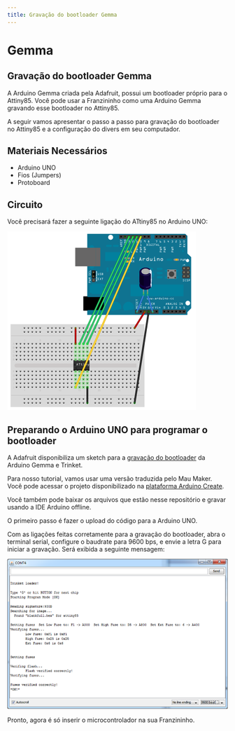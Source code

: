 ```yaml
---
title: Gravação do bootloader Gemma
---
```


# Gemma

## Gravação do bootloader Gemma

A Arduino Gemma criada pela Adafruit, possui um bootloader próprio para o Attiny85. Você pode usar a Franzininho como uma Arduino Gemma gravando esse bootloader no Attiny85.

A seguir vamos apresentar o passo a passo para gravação do bootloader no Attiny85 e a configuração do divers em seu computador.

## Materiais Necessários

* Arduino UNO
* Fios \(Jumpers\)
* Protoboard

## Circuito

Você precisará fazer a seguinte ligação do ATtiny85 no Arduino UNO:

![](../../.gitbook/assets/bootloarder-gemma-01.png)

## Preparando o Arduino UNO para programar o bootloader

A Adafruit disponibiliza um sketch para a [gravação do bootloader](https://learn.adafruit.com/introducing-trinket/repairing-bootloader) da Arduino Gemma e Trinket.

Para nosso tutorial, vamos usar uma versão traduzida pelo Mau Maker. Você pode acessar o projeto disponibilizado na [plataforma Arduino Create](https://create.arduino.cc/editor/maujabur/397f14ad-1fc1-49a5-b9a8-2143fda15b35/preview).

Você também pode baixar os arquivos que estão nesse repositório e gravar usando a IDE Arduino offline.

O primeiro passo é fazer o upload do código para a Arduino UNO.

Com as ligações feitas corretamente para a gravação do bootloader, abra o terminal serial, configure o baudrate para 9600 bps, e envie a letra G para iniciar a gravação. Será exibida a seguinte mensagem:

![](../../.gitbook/assets/bootloarder-gemma-02.png)

Pronto, agora é só inserir o microcontrolador na sua Franzininho.

